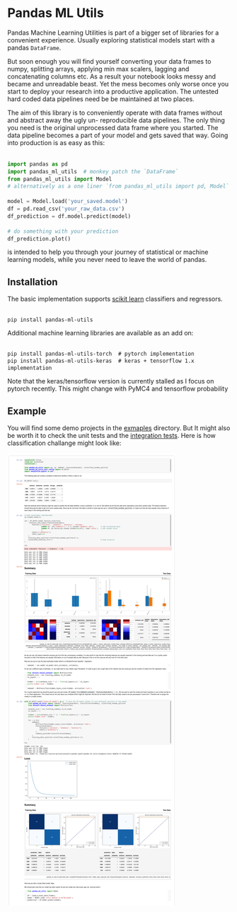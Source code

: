 # Pandas ML Utils

Pandas Machine Learning Utilities is part of a bigger set of libraries for a convenient experience. Usually exploring
statistical models start with a pandas `DataFrame`. 

But soon enough you will find yourself converting your data frames to numpy, splitting arrays, applying min
max scalers, lagging and concatenating columns etc. As a result your notebook looks messy and became and 
unreadable beast. Yet the mess becomes only worse once you start to deploy your research into a productive
application. The untested hard coded data pipelines need be be maintained at two places. 

The aim of this library is to conveniently operate with data frames without and abstract away the ugly un-
reproducible data pipelines. The only thing you need is the original unprocessed data frame where you started.
The data pipeline becomes a part of your model and gets saved that way. Going into production is as easy as 
this:

```python

import pandas as pd
import pandas_ml_utils  # monkey patch the `DataFrame`
from pandas_ml_utils import Model
# alternatively as a one liner `from pandas_ml_utils import pd, Model` 

model = Model.load('your_saved.model')
df = pd.read_csv('your_raw_data.csv')
df_prediction = df.model.predict(model)

# do something with your prediction
df_prediction.plot()
``` 


is intended to help you through your journey of statistical or machine learning models, 
while you never need to leave the world of pandas.

## Installation
The basic implementation supports [scikit learn](https://scikit-learn.org/stable/) classifiers and regressors.
```shell script

pip install pandas-ml-utils
```

Additional machine learning libraries are available as an add on:
```shell script

pip install pandas-ml-utils-torch  # pytorch implementation
pip install pandas-ml-utils-keras  # keras + tensorflow 1.x implementation
```

Note that the keras/tensorflow version is currently stalled as I focus on pytorch recently. This might change
with PyMC4 and tensorflow probability
 
## Example
You will find some demo projects in the [exmaples](./examles/) directory. But It might also be worth it to check
the unit tests and the [integration tests](../pandas-ml-1ntegration-test). Here is how classification challange
might look like:
  
![Feature Selection](../.readme/images/classification.png)
